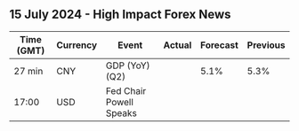 ## 15 July 2024 - High Impact Forex News

| Time (GMT) | Currency | Event | Actual | Forecast | Previous |
|------|----------|-------|--------|----------|----------|
| 27 min | CNY | GDP (YoY) (Q2) |  | 5.1% | 5.3% |
| 17:00 | USD | Fed Chair Powell Speaks |  |  |  |
